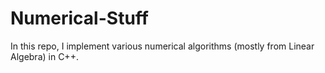 # Numerical-Stuff

In this repo, I implement various numerical algorithms (mostly from Linear Algebra) in C++.
